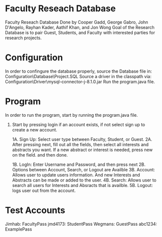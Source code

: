 # Faculty Reseach Database
Faculty Reseach Database
Done by Cooper Gadd, George Gabro, John D'Angelo, Rayhan Kader, Aathif Khan, and Jon Wong
Goal of the Research Database is to pair Guest, Students, and Faculty with interested parties for research projects.

# Configuration
In order to confingure the database properly, source the Database file in: Configuration\Database\Project.SQL
Source a driver in the classpath via: Configuration\Driver\mysql-connector-j-8.1.0.jar
Run the program.java file.

# Program
In order to run the program, start by running the program.java file.
1. Start by pressing login if an account exists, if not select sign up to create a new account.

   1A. Sign Up: Select user type between Faculty, Student, or Guest. 
   2A. After pressing next, fill out all the fields, then select all interests and abstracts you want. If a new abstract or interest is needed, press new on the field. and then done.

   1B. LogIn: Enter Username and Password, and then press next
   2B. Options between Account, Search, or Logout are Availble
      3B. Account: Allows user to update users information. And new Interests and Abstracts can be made or added to the user.
      4B. Search: Allows user to search all users for Interests and Absracts that is availble.
      5B. Logout: logs user out from the account.

# Test Accounts
Jimhab: FacultyPass
jmd4173: StudentPass
Wegmans: GuestPass
abc1234: ExamplePass